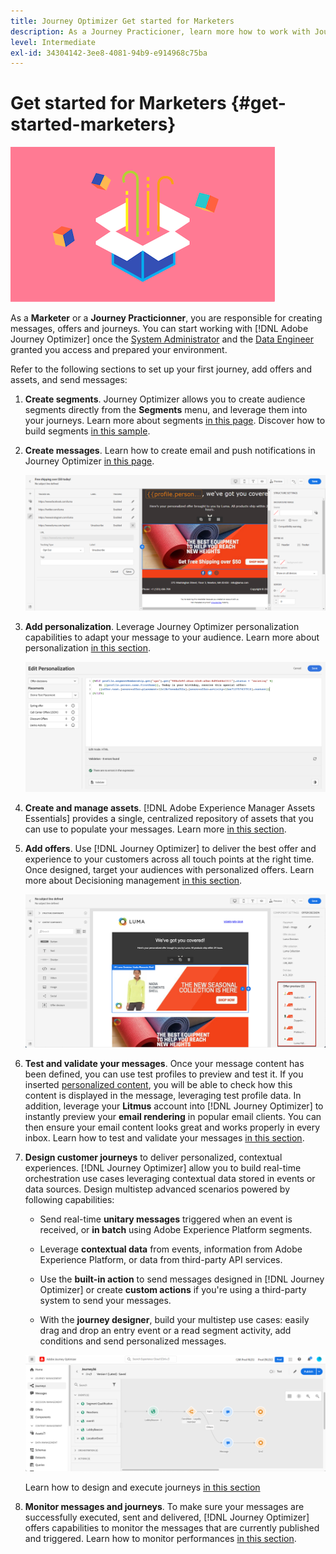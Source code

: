 ```yaml
---
title: Journey Optimizer Get started for Marketers
description: As a Journey Practicioner, learn more how to work with Journey Optimizer
level: Intermediate
exl-id: 34304142-3ee8-4081-94b9-e914968c75ba
---
```

# Get started for Marketers {#get-started-marketers}

![marketer](assets/do-not-localize/user-3.png) 

As a **Marketer** or a **Journey Practicionner**, you are responsible for creating messages, offers and journeys. You can start working with [!DNL Adobe Journey Optimizer] once the [System Administrator](administrator.md) and the [Data Engineer](data-engineer.md) granted you access and prepared your environment.

Refer to the following sections to set up your first journey, add offers and assets, and send messages:

1. **Create segments**. Journey Optimizer allows you to create audience segments directly from the **Segments** menu, and leverage them into your journeys.  Learn more about segments [in this page](../segment/about-segments.md). Discover how to build segments [in this sample](../segment/creating-a-segment.md).

1. **Create messages**. Learn how to create email and push notifications in Journey Optimizer [in this page](../create-message.md).

    ![](../assets/email_designer_7.png)

1. **Add personalization**. Leverage Journey Optimizer personalization capabilities to adapt your message to your audience. Learn more about personalization [in this section](../personalization/personalize.md).

    ![](../personalization/assets/perso_ee2.png)
    
1. **Create and manage assets**. [!DNL Adobe Experience Manager Assets Essentials] provides a single, centralized repository of assets that you can use to populate your messages. Learn more [in this section](../assets-essentials.md).

1. **Add offers**. Use [!DNL Journey Optimizer] to deliver the best offer and experience to your customers across all touch points at the right time. Once designed, target your audiences with personalized offers. Learn more about Decisioning management [in this section](../../using/offers/get-started/starting-offer-decisioning.md).

    ![](../assets/offers-e2e-offers-displayed.png)
    
1. **Test and validate your messages**. Once your message content has been defined, you can use test profiles to preview and test it. If you inserted [personalized content](../personalization/personalize.md), you will be able to check how this content is displayed in the message, leveraging test profile data. In addition, leverage your **Litmus** account into [!DNL Journey Optimizer] to instantly preview your **email rendering** in popular email clients. You can then ensure your email content looks great and works properly in every inbox. Learn how to test and validate your messages [in this section](../preview.md).

1. **Design customer journeys** to deliver personalized, contextual experiences. [!DNL Journey Optimizer] allow you to build real-time orchestration use cases leveraging contextual data stored in events or data sources. Design multistep advanced scenarios powered by following capabilities:

    * Send real-time **unitary messages** triggered when an event is received, or **in batch** using Adobe Experience Platform segments.

    * Leverage **contextual data** from events, information from Adobe Experience Platform, or data from third-party API services.

    * Use the **built-in action** to send messages designed in [!DNL Journey Optimizer] or create **custom actions** if you're using a third-party system to send your messages.

    * With the **journey designer**, build your multistep use cases: easily drag and drop an entry event or a read segment activity, add conditions and send personalized messages.

    ![](../assets/copy-paste3.png)

    Learn how to design and execute journeys [in this section](../building-journeys/journey-gs.md)

1. **Monitor messages and journeys**. To make sure your messages are successfully executed, sent and delivered, [!DNL Journey Optimizer] offers capabilities to monitor the messages that are currently published and triggered. Learn how to monitor performances [in this section](../message-monitoring.md).
